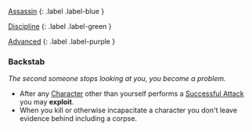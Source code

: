 
[Assassin](Game/Character-Development#Assassin)
{: .label .label-blue }

[Discipline](Game/Character-Development#Discipline)
{: .label .label-green }

[Advanced](Game/Character-Development#Advanced)
{: .label .label-purple }
### Backstab
*The second someone stops looking at you, you become a problem.*
* After any [Character](Game/Core/Terminology#Character) other than yourself performs a [Successful Attack](Game/Core/Terminology#Successful%20Attack) you may **exploit**.
* When you kill or otherwise incapacitate a character you don't leave evidence behind including a corpse. 